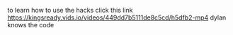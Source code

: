 to learn how to use the hacks click this link
https://kingsready.vids.io/videos/449dd7b5111de8c5cd/h5dfb2-mp4
dylan knows the code 
